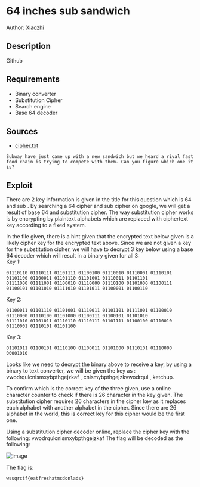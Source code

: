 # 64 inches sub sandwich
Author: [Xiaozhi](https://github.com/xiaoxiao69)

## Description

Github 

## Requirements
- Binary converter
- Substitution Cipher
- Search engine
- Base 64 decoder


## Sources

- [cipher.txt](https://github.com/ChanTingHui/wssqrctf/blob/main/crypto/Emperor's%20Cipher/bin/cipher.txt)

```
Subway have just came up with a new sandwich but we heard a rival fast food chain is trying to compete with them. Can you figure which one it is?
```

## Exploit

There are 2 key information is given in the title for this question which is 64 and sub . By searching a 64 cipher and sub cipher on google, we will get a result of base 64 and substitution cipher. The way substitution cipher works is by encrypting by plaintext alphabets which are replaced with ciphertext key according to a fixed system. 

In the file given, there is a hint given that the encrypted text below given is a likely cipher key for the encrypted text above. Since we are not given a key for the substitution cipher, we will have to decrypt 3 key below using a base 64 decoder which will result in a binary given for all 3: 
<br>
Key 1:
```
01110110 01110111 01101111 01100100 01110010 01110001 01110101 01101100 01100011 01101110 01101001 01110011 01101101
01111000 01111001 01100010 01110000 01110100 01101000 01100111 01100101 01101010 01111010 01101011 01100001 01100110
```
Key 2:
```
01100011 01101110 01101001 01110011 01101101 01111001 01100010 01110000 01110100 01101000 01100111 01100101 01101010 
01111010 01101011 01110110 01110111 01101111 01100100 01110010 01110001 01110101 01101100
```
Key 3:
```
01101011 01100101 01110100 01100011 01101000 01110101 01110000 00001010
```
Looks like we need to decrypt the binary above to receive a key, by using a binary to text converter, we will be given the key as : vwodrqulcnismxybpthgejzkaf , cnismybpthgejzkvwodrqul , ketchup. 

To confirm which is the correct key of the three given, use a online character counter to check if there is 26 character in the key given. The substitution cipher requires 26 characters in the cipher key as it replaces each alphabet with another alphabet in the cipher. Since there are 26 alphabet in the world, this is correct key for this cipher would be the first one. 

Using a substitution cipher decoder online, replace the cipher key with the following: vwodrqulcnismxybpthgejzkaf
The flag will be decoded as the following:

![image](https://user-images.githubusercontent.com/69874238/123252796-40a21a80-d51f-11eb-9008-f0271ed17d12.png)


The flag is:

```
wssqrctf{eatfreshatmcdonlads}
```

